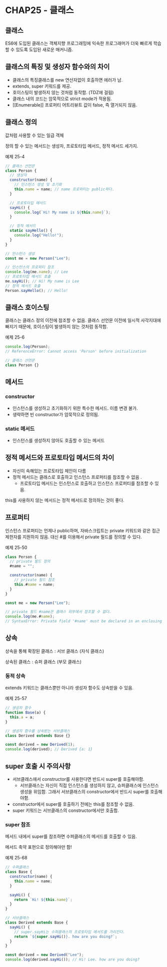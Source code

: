 # CHAP25 - 클래스

## 클래스

ES6에 도입된 클래스는 객체지향 프로그래밍에 익숙한 프로그래머가 더욱 빠르게 학습할 수 있도록 도입된 새로운 매커니즘.

## 클래스의 특징 및 생성자 함수와의 차이

- 클래스의 특징클래스를 new 연산자없이 호출하면 에러가 남.
- extends, super 키워드를 제공.
- 호이스팅이 발생하지 않는 것처럼 동작함. (TDZ에 걸림)
- 클래스 내의 코드는 암묵적으로 strict mode가 적용됨.
- [[Enumerable]] 프로퍼티 어트리뷰트 값이 false, 즉 열거되지 않음.

## 클래스 정의

값처럼 사용할 수 있는 일급 객체

정의 할 수 있는 메서드는 생성자, 프로토타입 메서드, 정적 메서드 세가지.

예제 25-4

```jsx
// 클래스 선언문
class Person {
  // 생성자
  constructor(name) {
    // 인스턴스 생성 및 초기화
    this.name = name; // name 프로퍼티는 public하다.
  }

  // 프로토타입 메서드
  sayHi() {
    console.log(`Hi! My name is ${this.name}`);
  }

  // 정적 메서드
  static sayHello() {
    console.log("Hello!");
  }
}

// 인스턴스 생성
const me = new Person("Lee");

// 인스턴스의 프로퍼티 참조
console.log(me.name); // Lee
// 프로토타입 메서드 호출
me.sayHi(); // Hi! My name is Lee
// 정적 메서드 호출
Person.sayHello(); // Hello!
```

## 클래스 호이스팅

클래스는 클래스 정의 이전에 참조할 수 없음. 클래스 선언문 이전에 일시적 사각지대에 빠지기 때문에, 호이스팅이 발생하지 않는 것처럼 동작함.

예제 25-6

```jsx
console.log(Person);
// ReferenceError: Cannot access 'Person' before initialization

// 클래스 선언문
class Person {}
```

## 메서드

### constructor

- 인스턴스를 생성하고 초기화하기 위한 특수한 메서드. 이름 변경 불가.
- 생략하면 빈 constructor가 암묵적으로 정의됨.

### static 메서드

- 인스턴스를 생성하지 않아도 호출할 수 있는 메서드

## 정적 메서드와 프로토타입 메서드의 차이

- 자신이 속해있는 프로토타입 체인이 다름
- 정적 메서드는 클래스로 호출하고 인스턴스 프로퍼티를 참조할 수 없음 .
  - 프로토타입 메서드는 인스턴스로 호출하고 인스턴스 프로퍼티를 참조할 수 있음.

this를 사용하지 않는 메서드는 정적 메서드로 정의하는 것이 좋다.

## 프로퍼티

인스턴스 프로퍼티는 언제나 public하며, 자바스크립트는 private 키워드와 같은 접근 제한자를 지원하지 않음. 대신 #를 이용해서 private 필드를 정의할 수 있다.

예제 25-50

```jsx
class Person {
  // private 필드 정의
  #name = "";

  constructor(name) {
    // private 필드 참조
    this.#name = name;
  }
}

const me = new Person("Lee");

// private 필드 #name은 클래스 외부에서 참조할 수 없다.
console.log(me.#name);
// SyntaxError: Private field '#name' must be declared in an enclosing class
```

## 상속

상속을 통해 확장된 클래스 : 서브 클래스 (자식 클래스)

상속된 클래스 : 슈퍼 클래스 (부모 클래스)

### 동적 상속

extends 키워드는 클래스뿐만 아니라 생성자 함수도 상속받을 수 있음.

예제 25-57

```jsx
// 생성자 함수
function Base(a) {
  this.a = a;
}

// 생성자 함수를 상속받는 서브클래스
class Derived extends Base {}

const derived = new Derived(1);
console.log(derived); // Derived {a: 1}
```

## super 호출 시 주의사항

- 서브클래스애서 constructor를 사용한다면 반드시 super를 호출해야함.
  - 서브클래스는 자신이 직접 인스턴스를 생성하지 않고, 슈퍼클래스에 인스턴스 생성을 위임함. 그래서 서브클래스의 constructor에서 반드시 super를 호출해야함.
- constructor에서 super를 호출하기 전에는 this를 참조할 수 없음.
- super 키워드는 서브클래스의 constructor에서만 호출함.

### super 참조

메서드 내에서 super를 참조하면 수퍼클래스의 메서드를 호출할 수 있음.

메서드 축약 표현으로 정의해야만 함!

예제 25-68

```jsx
// 수퍼클래스
class Base {
  constructor(name) {
    this.name = name;
  }

  sayHi() {
    return `Hi! ${this.name}`;
  }
}

// 서브클래스
class Derived extends Base {
  sayHi() {
    // super.sayHi는 수퍼클래스의 프로토타입 메서드를 가리킨다.
    return `${super.sayHi()}. how are you doing?`;
  }
}

const derived = new Derived("Lee");
console.log(derived.sayHi()); // Hi! Lee. how are you doing?
```

